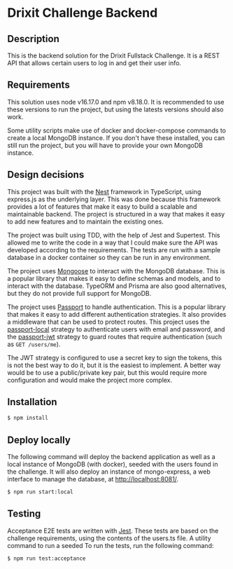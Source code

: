 # Drixit Challenge Backend

## Description

This is the backend solution for the Drixit Fullstack Challenge. It is a REST API that allows certain users to log in and get their user info.

## Requirements

This solution uses node v16.17.0 and npm v8.18.0. It is recommended to use these versions to run the project, but using the latests versions should also work.

Some utility scripts make use of docker and docker-compose commands to create a local MongoDB instance. If you don't have these installed, you can still run the project, but you will have to provide your own MongoDB instance.

## Design decisions

This project was built with the [Nest](https://github.com/nestjs/nest) framework in TypeScript, using express.js as the underlying layer. This was done because this framework provides a lot of features that make it easy to build a scalable and maintainable backend. The project is structured in a way that makes it easy to add new features and to maintain the existing ones.

The project was built using TDD, with the help of Jest and Supertest. This allowed me to write the code in a way that I could make sure the API was developed according to the requirements. The tests are run with a sample database in a docker container so they can be run in any environment.

The project uses [Mongoose](https://mongoosejs.com/) to interact with the MongoDB database. This is a popular library that makes it easy to define schemas and models, and to interact with the database. TypeORM and Prisma are also good alternatives, but they do not provide full support for MongoDB.

The project uses [Passport](http://www.passportjs.org/) to handle authentication. This is a popular library that makes it easy to add different authentication strategies. It also provides a middleware that can be used to protect routes. This project uses the [passport-local](http://www.passportjs.org/packages/passport-local/) strategy to authenticate users with email and password, and the [passport-jwt](http://www.passportjs.org/packages/passport-jwt/) strategy to guard routes that require authentication (such as `GET /users/me`).

The JWT strategy is configured to use a secret key to sign the tokens, this is not the best way to do it, but it is the easiest to implement. A better way would be to use a public/private key pair, but this would require more configuration and would make the project more complex.

## Installation

```bash
$ npm install
```

## Deploy locally

The following command will deploy the backend application as well as a local instance of MongoDB (with docker), seeded with the users found in the challenge. It will also deploy an instance of mongo-express, a web interface to manage the database, at [http://localhost:8081/](http://localhost:8081/).

```bash
$ npm run start:local
```

## Testing

Acceptance E2E tests are written with [Jest](https://jestjs.io/). These tests are based on the challenge requirements, using the contents of the users.ts file. A utility command to run a seeded To run the tests, run the following command:

```bash
$ npm run test:acceptance
```
